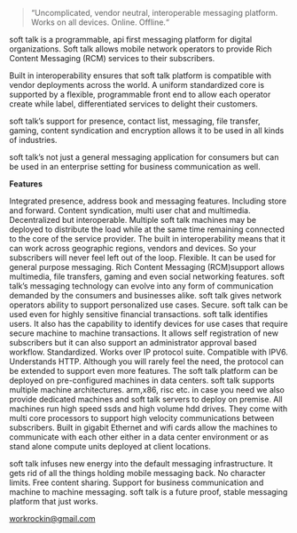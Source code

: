 >“Uncomplicated, vendor neutral, interoperable messaging platform. Works on all devices. Online. Offline.“

soft talk is a programmable, api first messaging platform for digital organizations. Soft talk allows mobile network operators to provide Rich Content Messaging (RCM) services to their subscribers.

Built in interoperability ensures that soft talk platform is compatible with vendor deployments across the world. A uniform standardized core is supported by a flexible, programmable front end to allow each operator create while label, differentiated services to delight their customers.

soft talk’s support for presence, contact list, messaging, file transfer, gaming, content syndication and encryption allows it to be used in all kinds of industries.

soft talk’s not just a general messaging application for consumers but can be used in an enterprise setting for business communication as well.

**Features**

Integrated presence, address book and messaging features. Including store and forward. Content syndication, multi user chat and multimedia.
Decentralized but interoperable. Multiple soft talk machines may be deployed to distribute the load while at the same time remaining connected to the core of the service provider. The built in interoperability means that it can work across geographic regions, vendors and devices. So your subscribers will never feel left out of the loop.
Flexible. It can be used for general purpose messaging. Rich Content Messaging (RCM)support allows multimedia, file transfers, gaming and even social networking features. soft talk’s messaging technology can evolve into any form of communication demanded by the consumers and businesses alike. soft talk gives network operators ability to support personalized use cases.
Secure. soft talk can be used even for highly sensitive financial transactions. soft talk identifies users. It also has the capability to identify devices for use cases that require secure machine to machine transactions. It allows self registration of new subscribers but it can also support an administrator approval based workflow.
Standardized. Works over IP protocol suite. Compatible with IPV6. Understands HTTP. Although you will rarely feel the need, the protocol can be extended to support even more features.
The soft talk platform can be deployed on pre-configured machines in data centers. soft talk supports multiple machine architectures. arm,x86, risc etc. in case you need we also provide dedicated machines and soft talk servers to deploy on premise. All machines run high speed ssds and high volume hdd drives. They come with multi core processors to support high velocity communications between subscribers. Built in gigabit Ethernet and wifi cards allow the machines to communicate with each other either in a data center environment or as stand alone compute units deployed at client locations.

soft talk infuses new energy into the default messaging infrastructure. It gets rid of all the things holding mobile messaging back. No character limits. Free content sharing. Support for business communication and machine to machine messaging. soft talk is a future proof, stable messaging platform that just works.

workrockin@gmail.com
